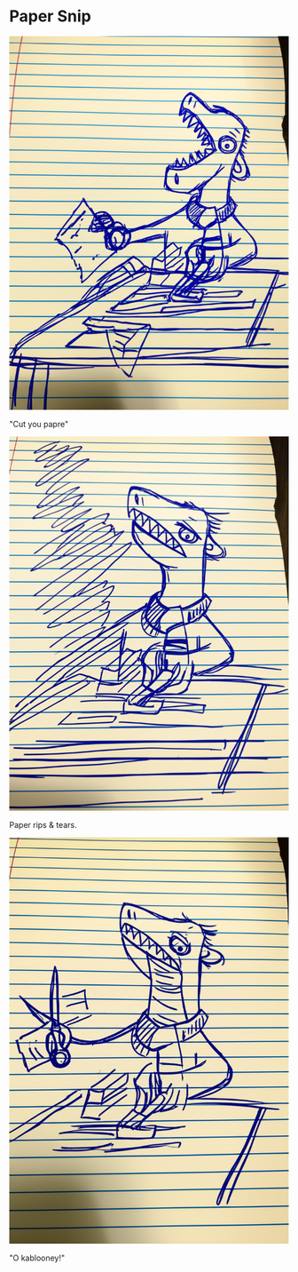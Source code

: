 # Paper Snip

![Garrey Goosey holds scissors and a piece of paper, attempting to cut it.](scissors-1.png)

"Cut you papre"

![Garrey Goosey stares confusedly at the paper, which is ripped or mangled instead of cut cleanly.](scissors-2.png)

Paper rips & tears.

![Garrey Goosey angrily throws the scissors away and tears the paper into pieces.](scissors-3.png)

"O kablooney!"